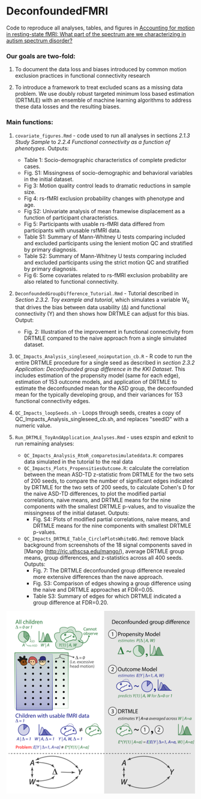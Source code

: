 # DeconfoundedFMRI
Code to reproduce all analyses, tables, and figures in [Accounting for motion in resting-state fMRI: What part of the spectrum are we
characterizing in autism spectrum disorder?](https://www.biorxiv.org/content/10.1101/2022.01.12.476077v2)

### Our goals are two-fold: 
1. To document the data loss and biases introduced by common motion exclusion practices in functional connectivity research

2. To introduce a framework to treat excluded scans as a missing data problem. We use doubly robust targeted minimum loss based estimation (DRTMLE) with an ensemble of machine learning algorithms to address these data losses and the resulting biases.

### Main functions:
1. `covariate_figures.Rmd` - code used to run all analyses in sections *2.1.3 Study Sample* to *2.2.4 Functional connectivity as a function of phenotypes*. Outputs:
    - Table 1: Socio-demographic characteristics of complete predictor cases.
    - Fig. S1: Missingness of socio-demographic and behavioral variables in the initial dataset.
    - Fig 3: Motion quality control leads to dramatic reductions in sample size.
    - Fig 4: rs-fMRI exclusion probability changes with phenotype and age.
    - Fig S2: Univariate analysis of mean framewise displacement as a function of participant characteristics.
    - Fig 5: Participants with usable rs-fMRI data differed from participants with unusable rsfMRI data.
    - Table S1: Summary of Mann-Whitney U tests comparing included and excluded participants using the lenient motion QC and stratified by primary diagnosis.
    - Table S2: Summary of Mann-Whitney U tests comparing included and excluded participants using the strict motion QC and stratified by primary diagnosis.
    - Fig 6: Some covariates related to rs-fMRI exclusion probability are also related to functional connectivity.

2. `DeconfoundedGroupDifference_Tutorial.Rmd` - Tutorial described in *Section 2.3.2. Toy example and tutorial*, which simulates a variable W<sub>c</sub> that drives the bias between data usability (Δ) and functional connectivity (Y) and then shows how DRTMLE can adjust for this bias. Output:
    - Fig. 2: Illustration of the improvement in functional connectivity from DRTMLE compared to the naive approach from a single simulated dataset.

3. `QC_Impacts_Analysis_singleseed_noimputation_cb.R` - R code to run the entire DRTMLE procedure for a single seed as described in *section 2.3.2 Application: Deconfounded group difference in the KKI Dataset*. This includes estimation of the propensity model (same for each edge), estimation of 153 outcome models, and application of DRTMLE to estimate the deconfounded mean for the ASD group, the deconfounded mean for the typically developing group, and their variances for 153 functional connectivity edges.

4. `QC_Impacts_loopSeeds.sh` - Loops through seeds, creates a copy of QC_Impacts_Analysis_singleseed_cb.sh, and replaces "seedID" with a numeric value.

5. `Run_DRTMLE_ToyAndApplication_Analyses.Rmd` - uses ezspin and ezknit to run remaining analyses:
    - `QC_Impacts_Analysis_RtoR_comparetosimulateddata.R`: compares data simulated in the tutorial to the real data
    - `QC_Impacts_Plots_PropensitiesOutcome.R`: calculate the correlation between the mean ASD-TD z-statistic from DRTMLE for the two sets of 200 seeds, to compare the number of significant edges indicated by DRTMLE for the two sets of 200 seeds, to calculate Cohen's D for the naive ASD-TD differences, to plot the modified partial correlations, naive means, and DRTMLE means for the nine components with the smallest DRTMLE p-values, and to visualize the missingness of the initial dataset. Outputs:
        - Fig. S4: Plots of modified partial correlations, naive means, and DRTMLE means for the nine components with smallest DRTMLE p-values.
    - `QC_Impacts_DRTMLE_Table_CirclePlotsWhiteBG.Rmd`: remove black background from screenshots of the 18 signal components saved in [Mango (http://ric.uthscsa.edu/mango/), average DRTMLE group means, group differences, and z-statistics across all 400 seeds. Outputs: 
        - Fig. 7: The DRTMLE deconfounded group difference revealed more extensive differences than the naıve approach. 
        - Fig. S3: Comparison of edges showing a group difference using the naive and DRTMLE approaches at FDR=0.05.
        - Table S3: Summary of edges for which DRTMLE indicated a group difference at FDR=0.20. 

![graphical overview](./illustrations/graphicalOverview.png)


